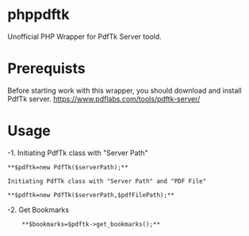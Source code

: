 phppdftk
========

Unofficial PHP Wrapper for PdfTk Server toold. 

Prerequists
============
Before starting work with this wrapper, you should download and install PdfTk server.
https://www.pdflabs.com/tools/pdftk-server/


Usage
=====

-1. Initiating PdfTk class with "Server Path"
	
	**$pdftk=new PdfTk($serverPath);**

	Initiating PdfTk class with "Server Path" and "PDF File"

	**$pdftk=new PdfTk($serverPath,$pdfFilePath);**

-2. Get Bookmarks
	
		**$bookmarks=$pdftk->get_bookmarks();**
	
